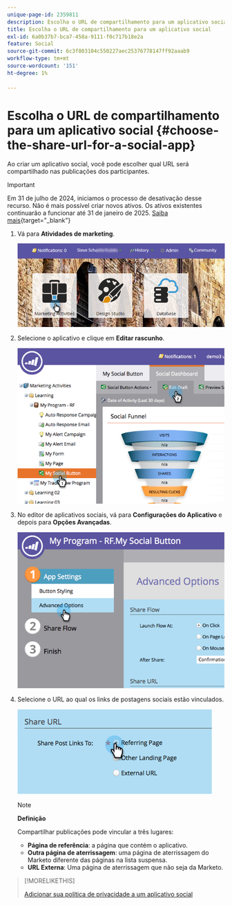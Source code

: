 ```yaml
---
unique-page-id: 2359811
description: Escolha o URL de compartilhamento para um aplicativo social - Documentação do Marketo - Documentação do produto
title: Escolha o URL de compartilhamento para um aplicativo social
exl-id: 6a0b37b7-bca7-458a-9111-f0c717b18e2a
feature: Social
source-git-commit: 6c3f803104c550227aec25376778147ff92aaab9
workflow-type: tm+mt
source-wordcount: '151'
ht-degree: 1%

---
```


# Escolha o URL de compartilhamento para um aplicativo social {#choose-the-share-url-for-a-social-app}

Ao criar um aplicativo social, você pode escolher qual URL será compartilhado nas publicações dos participantes.

>[!IMPORTANT]
>
>Em 31 de julho de 2024, iniciamos o processo de desativação desse recurso. Não é mais possível criar novos ativos. Os ativos existentes continuarão a funcionar até 31 de janeiro de 2025. [Saiba mais](https://nation.marketo.com/t5/employee-blogs/marketo-engage-social-features-deprecation/ba-p/351977){target="_blank"}

1. Vá para **Atividades de marketing**.

   ![](assets/login-marketing-activities-1.png)

1. Selecione o aplicativo e clique em **Editar rascunho**.

   ![](assets/image2015-4-21-11-3a12-3a12.png)

1. No editor de aplicativos sociais, vá para **Configurações do Aplicativo** e depois para **Opções Avançadas**.

   ![](assets/image2015-4-21-11-3a14-3a46.png)

1. Selecione o URL ao qual os links de postagens sociais estão vinculados.

   ![](assets/image2015-4-21-11-3a15-3a26.png)

   >[!NOTE]
   >
   >**Definição**
   >
   >Compartilhar publicações pode vincular a três lugares:
   >
   >* **Página de referência**: a página que contém o aplicativo.
   >* **Outra página de aterrissagem**: uma página de aterrissagem do Marketo diferente das páginas na lista suspensa.
   >* **URL Externa**: Uma página de aterrissagem que não seja da Marketo.

>[!MORELIKETHIS]
>
>[Adicionar sua política de privacidade a um aplicativo social](/help/marketo/product-docs/demand-generation/social/social-functions/add-your-privacy-policy-to-a-social-app.md)
